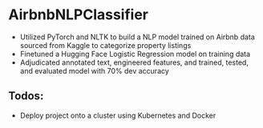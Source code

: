 # AirbnbNLPClassifier
- Utilized PyTorch and NLTK to build a NLP model trained on Airbnb data sourced from Kaggle to categorize property listings 
- Finetuned a Hugging Face Logistic Regression model on training data
- Adjudicated annotated text, engineered features, and trained, tested, and evaluated model with 70% dev accuracy

## Todos: 
- Deploy project onto a cluster using Kubernetes and Docker
